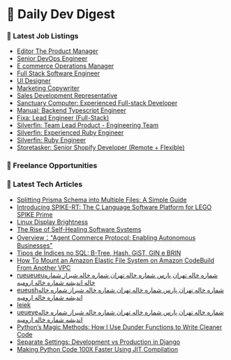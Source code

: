 # 📢 Daily Dev Digest

### 💼 Latest Job Listings
- [Editor The Product Manager](https://remoteOK.com/remote-jobs/remote-editor-the-product-manager-black-amp-white-zebra-1085555)
- [Senior DevOps Engineer](https://remoteOK.com/remote-jobs/remote-senior-devops-engineer-fetlife-1085532)
- [E commerce Operations Manager](https://remoteOK.com/remote-jobs/remote-e-commerce-operations-manager-1840-amp-company-1085522)
- [Full Stack Software Engineer](https://remoteOK.com/remote-jobs/remote-full-stack-software-engineer-slidespeak-ai-1085473)
- [UI Designer](https://remoteOK.com/remote-jobs/remote-ui-designer-databento-1085445)
- [Marketing Copywriter](https://remoteOK.com/remote-jobs/remote-marketing-copywriter-ergeon-1085444)
- [Sales Development Representative](https://remoteOK.com/remote-jobs/remote-sales-development-representative-the-scalers-1085433)
- [Sanctuary Computer: Experienced Full-stack Developer](https://weworkremotely.com/remote-jobs/sanctuary-computer-experienced-full-stack-developer-1)
- [Manual: Backend Typescript Engineer](https://weworkremotely.com/remote-jobs/manual-backend-typescript-engineer)
- [Fixa: Lead Engineer (Full-Stack)](https://weworkremotely.com/remote-jobs/fixa-lead-engineer-full-stack)
- [Silverfin: Team Lead Product - Engineering Team](https://weworkremotely.com/remote-jobs/silverfin-team-lead-product-engineering-team)
- [Silverfin: Experienced Ruby Engineer](https://weworkremotely.com/remote-jobs/silverfin-experienced-ruby-engineer)
- [Silverfin: Ruby Engineer](https://weworkremotely.com/remote-jobs/silverfin-ruby-engineer)
- [Storetasker: Senior Shopify Developer (Remote + Flexible)](https://weworkremotely.com/remote-jobs/storetasker-senior-shopify-developer-remote-flexible-3)

### 🎯 Freelance Opportunities

### 📝 Latest Tech Articles
- [Splitting Prisma Schema into Multiple Files: A Simple Guide](https://dev.to/tanzimhossain2/splitting-prisma-schema-into-multiple-files-a-simple-guide-ni1)
- [Introducing SPIKE-RT: The C Language Software Platform for LEGO SPIKE Prime](https://dev.to/_ff41734170f7cc70ac79/introducing-spike-rt-the-c-language-software-platform-for-lego-spike-prime-4b73)
- [Linux Display Brightness](https://dev.to/jacopo/linux-display-brightness-1ne5)
- [The Rise of Self-Healing Software Systems](https://dev.to/kartikmehta8/the-rise-of-self-healing-software-systems-3gf8)
- [Overview："Agent Commerce Protocol: Enabling Autonomous Businesses"](https://dev.to/foxgem/overviewagent-commerce-protocol-enabling-autonomous-businesses-33ap)
- [Tipos de Índices no SQL: B-Tree, Hash, GiST, GIN e BRIN](https://dev.to/mrskin_/tipos-de-indices-no-sql-b-tree-hash-gist-gin-e-brin-4hge)
- [How To Mount an Amazon Elastic File System on Amazon CodeBuild From Another VPC](https://dev.to/matheusdasmerces/how-to-mount-an-amazon-elastic-file-system-on-amazon-codebuild-from-another-vpc-b1j)
- [rueueueuشماره خاله تهران پارس شماره خاله تهران شماره خاله شیراز شماره خاله اندیشه شماره خاله ارومیه](https://medium.com/@fsl065680/rueueueu%D8%B4%D9%85%D8%A7%D8%B1%D9%87-%D8%AE%D8%A7%D9%84%D9%87-%D8%AA%D9%87%D8%B1%D8%A7%D9%86-%D9%BE%D8%A7%D8%B1%D8%B3-%D8%B4%D9%85%D8%A7%D8%B1%D9%87-%D8%AE%D8%A7%D9%84%D9%87-%D8%AA%D9%87%D8%B1%D8%A7%D9%86-%D8%B4%D9%85%D8%A7%D8%B1%D9%87-%D8%AE%D8%A7%D9%84%D9%87-%D8%B4%DB%8C%D8%B1%D8%A7%D8%B2-%D8%B4%D9%85%D8%A7%D8%B1%D9%87-%D8%AE%D8%A7%D9%84%D9%87-%D8%A7%D9%86%D8%AF%DB%8C%D8%B4%D9%87-%D8%B4%D9%85%D8%A7%D8%B1%D9%87-%D8%AE%D8%A7%D9%84%D9%87-%D8%A7%D8%B1%D9%88%D9%85%DB%8C%D9%87-f6088d2187ff?source=rss------programming-5)
- [eueushشماره خاله تهران پارس شماره خاله تهران شماره خاله شیراز شماره خاله اندیشه شماره خاله ارومیه](https://medium.com/@fsl065680/eueush%D8%B4%D9%85%D8%A7%D8%B1%D9%87-%D8%AE%D8%A7%D9%84%D9%87-%D8%AA%D9%87%D8%B1%D8%A7%D9%86-%D9%BE%D8%A7%D8%B1%D8%B3-%D8%B4%D9%85%D8%A7%D8%B1%D9%87-%D8%AE%D8%A7%D9%84%D9%87-%D8%AA%D9%87%D8%B1%D8%A7%D9%86-%D8%B4%D9%85%D8%A7%D8%B1%D9%87-%D8%AE%D8%A7%D9%84%D9%87-%D8%B4%DB%8C%D8%B1%D8%A7%D8%B2-%D8%B4%D9%85%D8%A7%D8%B1%D9%87-%D8%AE%D8%A7%D9%84%D9%87-%D8%A7%D9%86%D8%AF%DB%8C%D8%B4%D9%87-%D8%B4%D9%85%D8%A7%D8%B1%D9%87-%D8%AE%D8%A7%D9%84%D9%87-%D8%A7%D8%B1%D9%88%D9%85%DB%8C%D9%87-56706884e88c?source=rss------programming-5)
- [Ieiek](https://medium.com/@tazh450/ieiek-ff17f44fc433?source=rss------programming-5)
- [ueueyeشماره خاله تهران پارس شماره خاله تهران شماره خاله شیراز شماره خاله اندیشه شماره خاله ارومیه](https://medium.com/@fsl065680/ueueye%D8%B4%D9%85%D8%A7%D8%B1%D9%87-%D8%AE%D8%A7%D9%84%D9%87-%D8%AA%D9%87%D8%B1%D8%A7%D9%86-%D9%BE%D8%A7%D8%B1%D8%B3-%D8%B4%D9%85%D8%A7%D8%B1%D9%87-%D8%AE%D8%A7%D9%84%D9%87-%D8%AA%D9%87%D8%B1%D8%A7%D9%86-%D8%B4%D9%85%D8%A7%D8%B1%D9%87-%D8%AE%D8%A7%D9%84%D9%87-%D8%B4%DB%8C%D8%B1%D8%A7%D8%B2-%D8%B4%D9%85%D8%A7%D8%B1%D9%87-%D8%AE%D8%A7%D9%84%D9%87-%D8%A7%D9%86%D8%AF%DB%8C%D8%B4%D9%87-%D8%B4%D9%85%D8%A7%D8%B1%D9%87-%D8%AE%D8%A7%D9%84%D9%87-%D8%A7%D8%B1%D9%88%D9%85%DB%8C%D9%87-89c3f08c605f?source=rss------programming-5)
- [Python’s Magic Methods: How I Use Dunder Functions to Write Cleaner Code](https://python.plainenglish.io/pythons-magic-methods-how-i-use-dunder-functions-to-write-cleaner-code-984dc5c2b1c4?source=rss------programming-5)
- [Separate Settings: Development vs Production in Django](https://medium.com/@ahmedsalauddin677785/separate-settings-development-vs-production-in-django-48be2d98c54b?source=rss------programming-5)
- [Making Python Code 100X Faster Using JIT Compilation](https://python.plainenglish.io/making-python-code-100x-faster-using-jit-compilation-6390ee1180be?source=rss------programming-5)
